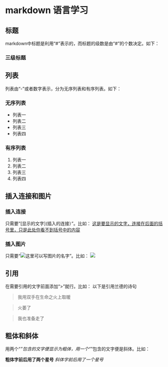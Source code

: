 # markdown 语言学习

## 标题
markdown中标题是利用“#”表示的，而标题的级数是由“#”的个数决定。如下：

### 三级标题


## 列表
列表由“-”或者数字表示，分为无序列表和有序列表。如下：
### 无序列表
- 列表一
- 列表二
- 列表三
- 列表四
### 有序列表
1. 列表一
2. 列表二
3. 列表三
4. 列表四

## 插入连接和图片
### 插入连接

只需要”[显示的文字](插入的连接）”。比如：
[这是要显示的文字，连接在后面的括号里，只是此处你看不到括号中的内容](http://jianshu.io)

### 插入图片
只需要“![这里可以写图片的名字](图片的连接)”。比如：
![](http://ww4.sinaimg.cn/bmiddle/aa397b7fjw1dzplsgpdw5j.jpg)

## 引用
在需要引用的文字前面添加“>”就行。比如：
以下是引用兰德的诗句

> 我用双手在生命之火上取暖

> 火萎了 

> 我也准备走了

## 粗体和斜体
用两个“*”包含的文字便显示为粗体，用一个“*”包含的文字便是斜体。比如：

**粗体字前后用了两个星号**
*斜体字前后用了一个星号*

